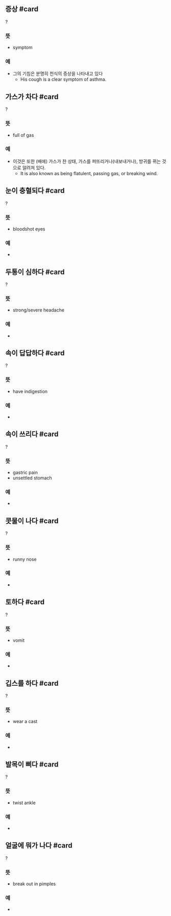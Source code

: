 ## 증상 #card
?
### 뜻
- symptom
### 예
- 그의 기침은 분명히 천식의 증상을 나타내고 있다
	- His cough is a clear symptom of asthma.
<!--SR:!2025-02-18,1,250-->

## 가스가  차다 #card
?
### 뜻
- full of gas
### 예
- 이것은 또한 (배에) 가스가 찬 상태, 가스를 퍼뜨리거나(내보내거나), 방귀를 뀌는 것으로 알려져 있다.
	- It is also known as being flatulent, passing gas, or breaking wind.
<!--SR:!2025-03-26,66,232-->

## 눈이 충혈되다 #card
?
### 뜻
- bloodshot eyes
### 예
-
<!--SR:!2025-06-02,147,290-->

## 두통이 심하다 #card
?
### 뜻
- strong/severe headache
### 예
-
<!--SR:!2025-07-11,144,252-->

## 속이 답답하다 #card
?
### 뜻
- have indigestion
### 예
-
<!--SR:!2025-06-20,138,250-->

## 속이 쓰리다 #card
?
### 뜻
- gastric pain
- unsettled stomach
### 예
-
<!--SR:!2025-03-21,32,191-->

## 콧물이 나다 #card
?
### 뜻
- runny nose
### 예
-
<!--SR:!2025-03-14,81,272-->

## 토하다 #card
?
### 뜻
- vomit
### 예
-
<!--SR:!2025-02-23,50,252-->

## 깁스를 하다 #card
?
### 뜻
- wear a cast
### 예
-
<!--SR:!2025-05-12,119,270-->

## 발목이 삐다 #card
?
### 뜻
- twist ankle
### 예
-
<!--SR:!2025-02-25,71,272-->

## 얼굴에 뭐가 나다 #card
?
### 뜻
- break out in pimples
### 예
-
<!--SR:!2025-04-14,77,270-->
